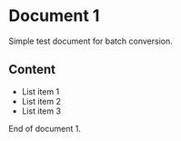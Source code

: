 # Document 1

Simple test document for batch conversion.

## Content

- List item 1
- List item 2
- List item 3

End of document 1.